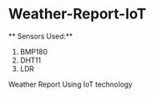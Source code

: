 # Weather-Report-IoT

 ** Sensors Used:**

1. BMP180
2. DHT11
3. LDR

Weather Report Using IoT technology
